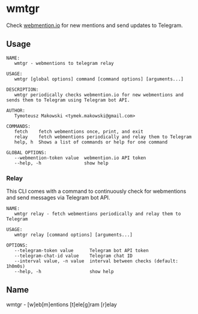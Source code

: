 # wmtgr

Check [webmention.io][] for new mentions and send updates to Telegram.

[webmention.io]: https://webmention.io

## Usage
```
NAME:
   wmtgr - webmentions to telegram relay

USAGE:
   wmtgr [global options] command [command options] [arguments...]

DESCRIPTION:
   wmtgr periodically checks webmention.io for new webmentions and sends them to Telegram using Telegram bot API.

AUTHOR:
   Tymoteusz Makowski <tymek.makowski@gmail.com>

COMMANDS:
   fetch    fetch webmentions once, print, and exit
   relay    fetch webmentions periodically and relay them to Telegram
   help, h  Shows a list of commands or help for one command

GLOBAL OPTIONS:
   --webmention-token value  webmention.io API token
   --help, -h                show help
```

### Relay
This CLI comes with a command to continuously check for webmentions and send messages via Telegram bot API.
```
NAME:
   wmtgr relay - fetch webmentions periodically and relay them to Telegram

USAGE:
   wmtgr relay [command options] [arguments...]

OPTIONS:
   --telegram-token value      Telegram bot API token
   --telegram-chat-id value    Telegram chat ID
   --interval value, -n value  interval between checks (default: 1h0m0s)
   --help, -h                  show help
```

## Name
wmtgr - \[w\]eb\[m\]entions \[t\]ele\[g\]ram \[r\]elay
